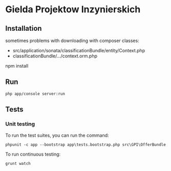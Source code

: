 Gielda Projektow Inzynierskich
=======================

Installation
------------

sometimes problems with downloading with composer classes:
 - src/application/sonata/classificationBundle/entity/Context.php
 - classificationBundle/.../context.orm.php

npm install

Run
---

    php app/console server:run

Tests
-----

### Unit testing

To run the test suites, you can run the command:

    phpunit -c app --bootstrap app\tests.bootstrap.php src\GPI\OfferBundle

To run continuous testing:

    grunt watch
